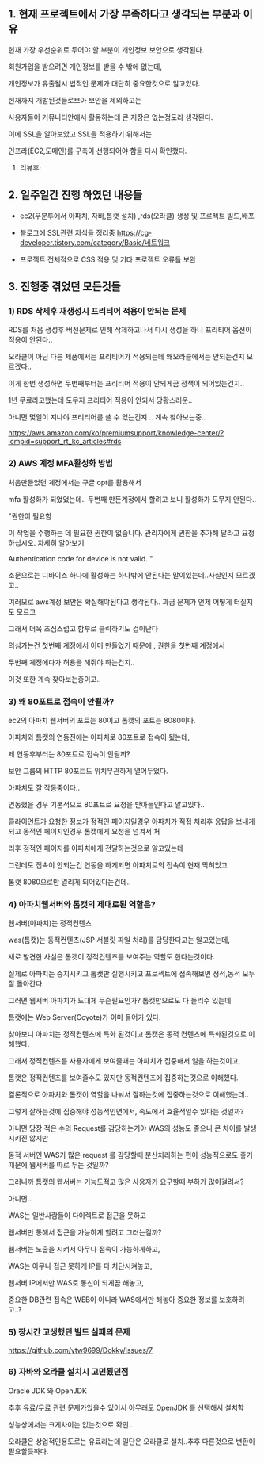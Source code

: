 ## 1. 현재 프로젝트에서 가장 부족하다고 생각되는 부분과 이유

현재 가장 우선순위로 두어야 할 부분이 개인정보 보안으로 생각된다.

회원가입을 받으려면 개인정보를 받을 수 밖에 없는데, 

개인정보가 유출될시 법적인 문제가 대단히 중요한것으로 알고있다. 

현재까지 개발된것들로보아 보안을 제외하고는 

사용자들이 커뮤니티안에서 활동하는데 큰 지장은 없는정도라 생각된다.

이에 SSL을 알아보았고 SSL을 적용하기 위해서는 

인프라(EC2,도메인)를 구축이 선행되어야 함을 다시 확인했다.

1. 리뷰후:

## 2. 일주일간 진행 하였던 내용들

* ec2(우분투에서 아파치, 자바,톰캣 설치) ,rds(오라클) 생성 및 프로젝트 빌드,배포

* 블로그에 SSL관련 지식들 정리중 https://cg-developer.tistory.com/category/Basic/네트워크

* 프로젝트 전체적으로 CSS 적용 및 기타 프로젝트 오류들 보완


## 3. 진행중 겪었던 모든것들

### 1) RDS 삭제후 재생성시 프리티어 적용이 안되는 문제
 
RDS를 처음 생성후 버전문제로 인해 삭제하고나서 다시 생성을 하니 프리티어 옵션이 적용이 안된다..

오라클이 아닌 다른 제품에서는 프리티어가 적용되는데 왜오라클에서는 안되는건지 모르겠다..

이게 한번 생성하면 두번째부터는 프리티어 적용이 안되게끔 정책이 되어있는건지..

1년 무료라고했는데 도무지 프리티어 적용이 안되서 당황스러운..

아니면 몇일이 지나야 프리티어를 쓸 수 있는건지 .. 계속 찾아보는중.. 

https://aws.amazon.com/ko/premiumsupport/knowledge-center/?icmpid=support_rt_kc_articles#rds

### 2) AWS 계정 MFA활성화 방법

 처음만들었던 계정에서는 구글 opt를 활용해서

 mfa 활성화가 되었었는데.. 두번째 만든계정에서 할려고 보니 활성화가 도무지 안된다..

 "권한이 필요함

 이 작업을 수행하는 데 필요한 권한이 없습니다. 관리자에게 권한을 추가해 달라고 요청하십시오. 자세히 알아보기

 Authentication code for device is not valid. " 

 소문으로는 디바이스 하나에 활성화는 하나밖에 안된다는 말이있는데..사실인지 모르겠고..

 여러모로 aws계정 보안은 확실해야된다고 생각된다.. 과금 문제가 언제 어떻게 터질지도 모르고

 그래서 더욱 조심스럽고 함부로 클릭하기도 겁이난다

 의심가는건 첫번째 계정에서 이미 만들었기 때문에 , 권한을 첫번째 계정에서

 두번째 계정에다가 허용을 해줘야 하는건지..

 이것 또한 계속 찾아보는중이고..


### 3) 왜 80포트로 접속이 안될까?

ec2의 아파치 웹서버의 포트는 80이고 톰캣의 포트는 8080이다.

아파치와 톰캣의 연동전에는 아파치로 80포트로 접속이 됬는데,

왜 연동후부터는 80포트로 접속이 안될까?

보안 그룹의 HTTP 80포트도 위치무관하게 열어두었다.

아파치도 잘 작동중이다..

연동했을 경우 기본적으로 80포트로 요청을 받아들인다고 알고있다..

클라이언트가 요청한 정보가 정적인 페이지일경우 아파치가 직접 처리후 응답을 보내게 되고 동적인 페이지인경우 톰캣에게 요청을 넘겨서 처

리후 정적인 페이지를 아파치에게 전달하는것으로 알고있는데

그런데도 접속이 안되는건 연동을 하게되면 아파치로의 접속이 현재 막혀있고

톰캣 8080으로만 열리게 되어있다는건데..



### 4) 아파치웹서버와 톰캣의 제대로된 역할은?

웹서버(아파치)는 정적컨텐츠

was(톰캣)는 동적컨텐츠(JSP 서블릿 파일 처리)를 담당한다고는 알고있는데, 

새로 발견한 사실은 톰캣이 정적컨텐츠를 보여주는 역할도 한다는것이다. 

실제로 아파치는 중지시키고 톰캣만 실행시키고 프로젝트에 접속해보면 정적,동적 모두 잘 돌아간다.

그러면 웹서버 아파치가 도대체 무슨필요인가? 톰캣만으로도 다 돌리수 있는데

톰캣에는 Web Server(Coyote)가 이미 들어가 있다.

찾아보니 아파치는 정적컨텐츠에 특화 된것이고 톰캣은 동적 컨텐츠에 특화된것으로 이해했다.

그래서 정적컨텐츠를 사용자에게 보여줄때는 아파치가 집중해서 일을 하는것이고,

톰캣은 정적컨텐츠를 보여줄수도 있지만 동적컨텐츠에 집중하는것으로 이해했다.

결론적으로 아파치와 톰캣이 역할을 나눠서 잘하는것에 집중하는것으로 이해했는데..

그렇게 잘하는것에 집중해야 성능적인면에서, 속도에서 효율적일수 있다는 것일까?

아니면 당장 적은 수의 Request를 감당하는거야 WAS의 성능도 좋으니 큰 차이를 발생시키진 않지만

동적 서버인 WAS가 많은 request 를 감당할때 분산처리하는 편이 성능적으로도 좋기때문에 웹서버를 따로 두는 것일까?

그러니까 톰캣의 웹서버는 기능도적고 많은 사용자가 요구할때 부하가 많이걸려서?

아니면..

WAS는 일반사람들이 다이렉트로 접근을 못하고 

웹서버만 통해서 접근을 가능하게 할려고 그러는걸까?

웹서버는 노출을 시켜서 아무나 접속이 가능하게하고,

WAS는 아무나 접근 못하게 IP를 다 차단시켜놓고,

웹서버 IP에서만 WAS로 통신이 되게끔 해놓고,

중요한 DB관련 접속은 WEB이 아니라 WAS에서만 해놓아 중요한 정보를 보호하려고..?

### 5) 장시간 고생했던 빌드 실패의 문제

https://github.com/ytw9699/Dokky/issues/7

### 6) 자바와 오라클 설치시 고민됬던점

Oracle JDK 와 OpenJDK 

추후 유료/무료 관련 문제가있을수 있어서 아무래도 OpenJDK 를 선택해서 설치함

성능상에서는 크게차이는 없는것으로 확인..

오라클은 상업적인용도로는 유료라는데 일단은 오라클로 설치..추후 다른것으로 변환이 필요할듯하다.



















